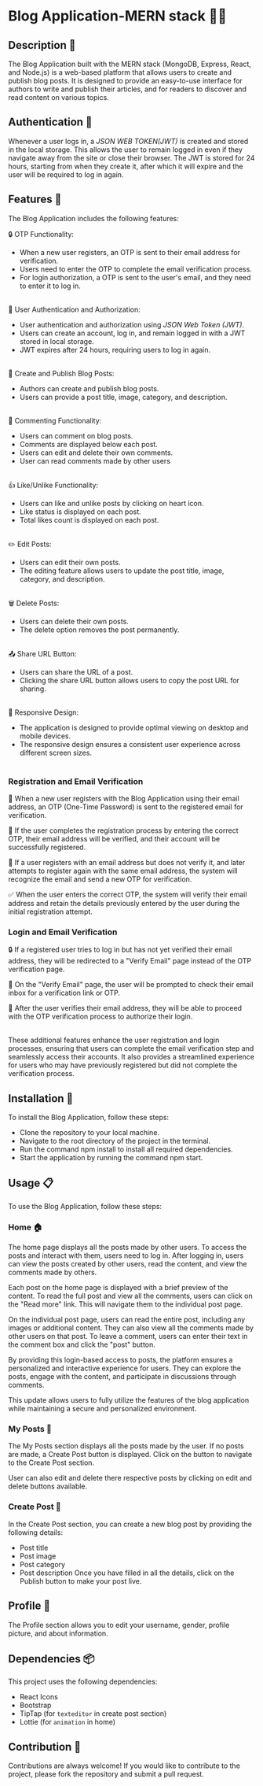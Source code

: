 # Blog Application-MERN stack 📝🌐

## Description 📝

The Blog Application built with the MERN stack (MongoDB, Express, React, and Node.js) is a web-based platform that allows users to create and publish blog posts. It is designed to provide an easy-to-use interface for authors to write and publish their articles, and for readers to discover and read content on various topics.

## Authentication 🔐

Whenever a user logs in, a _JSON WEB TOKEN(JWT)_ is created and stored in the local storage. This allows the user to remain logged in even if they navigate away from the site or close their browser. The JWT is stored for 24 hours, starting from when they create it, after which it will expire and the user will be required to log in again.

## Features 🚀

The Blog Application includes the following features:

🔒 OTP Functionality:</br>

- When a new user registers, an OTP is sent to their email address for verification.</br>
- Users need to enter the OTP to complete the email verification process.</br>
- For login authorization, a OTP is sent to the user's email, and they need to enter it to log in.</br>
  </br>

🔐 User Authentication and Authorization: </br>

- User authentication and authorization using _JSON Web Token (JWT)_.</br>
- Users can create an account, log in, and remain logged in with a JWT stored in local storage.</br>
- JWT expires after 24 hours, requiring users to log in again.</br>
  </br>

📝 Create and Publish Blog Posts:</br>

- Authors can create and publish blog posts.</br>
- Users can provide a post title, image, category, and description.</br>
  </br>

💬 Commenting Functionality:</br>

- Users can comment on blog posts.</br>
- Comments are displayed below each post.</br>
- Users can edit and delete their own comments.</br>
- User can read comments made by other users</br>
  </br>

👍 Like/Unlike Functionality:</br>

- Users can like and unlike posts by clicking on heart icon.</br>
- Like status is displayed on each post.</br>
- Total likes count is displayed on each post.</br>
  </br>

✏️ Edit Posts:</br>

- Users can edit their own posts.</br>
- The editing feature allows users to update the post title, image, category, and description.</br>
  </br>

🗑️ Delete Posts:</br>

- Users can delete their own posts.</br>
- The delete option removes the post permanently.</br>
  </br>

📤 Share URL Button:</br>

- Users can share the URL of a post.</br>
- Clicking the share URL button allows users to copy the post URL for sharing.</br>
  </br>

📱 Responsive Design:</br>

- The application is designed to provide optimal viewing on desktop and mobile devices.</br>
- The responsive design ensures a consistent user experience across different screen sizes.</br>
  </br>

### Registration and Email Verification

🔐 When a new user registers with the Blog Application using their email address, an OTP (One-Time Password) is sent to the registered email for verification.</br>

📧 If the user completes the registration process by entering the correct OTP, their email address will be verified, and their account will be successfully registered.</br>

🔄 If a user registers with an email address but does not verify it, and later attempts to register again with the same email address, the system will recognize the email and send a new OTP for verification.</br>

✅ When the user enters the correct OTP, the system will verify their email address and retain the details previously entered by the user during the initial registration attempt.</br>

### Login and Email Verification

🔒 If a registered user tries to log in but has not yet verified their email address, they will be redirected to a "Verify Email" page instead of the OTP verification page.</br>

📧 On the "Verify Email" page, the user will be prompted to check their email inbox for a verification link or OTP.</br>

🔑 After the user verifies their email address, they will be able to proceed with the OTP verification process to authorize their login.</br>
</br>

These additional features enhance the user registration and login processes, ensuring that users can complete the email verification step and seamlessly access their accounts. It also provides a streamlined experience for users who may have previously registered but did not complete the verification process.

## Installation 🔧

To install the Blog Application, follow these steps:

- Clone the repository to your local machine.
- Navigate to the root directory of the project in the terminal.
- Run the command npm install to install all required dependencies.
- Start the application by running the command npm start.

## Usage 📋

To use the Blog Application, follow these steps:

### Home 🏠

The home page displays all the posts made by other users. To access the posts and interact with them, users need to log in. After logging in, users can view the posts created by other users, read the content, and view the comments made by others.

Each post on the home page is displayed with a brief preview of the content. To read the full post and view all the comments, users can click on the "Read more" link. This will navigate them to the individual post page.

On the individual post page, users can read the entire post, including any images or additional content. They can also view all the comments made by other users on that post. To leave a comment, users can enter their text in the comment box and click the "post" button.

By providing this login-based access to posts, the platform ensures a personalized and interactive experience for users. They can explore the posts, engage with the content, and participate in discussions through comments.

This update allows users to fully utilize the features of the blog application while maintaining a secure and personalized environment.

### My Posts 📝

The My Posts section displays all the posts made by the user. If no posts are made, a Create Post button is displayed. Click on the button to navigate to the Create Post section.

User can also edit and delete there respective posts by clicking on edit and delete buttons available.

### Create Post 📝

In the Create Post section, you can create a new blog post by providing the following details:

- Post title
- Post image
- Post category
- Post description
  Once you have filled in all the details, click on the Publish button to make your post live.

## Profile 👥

The Profile section allows you to edit your username, gender, profile picture, and about information.

## Dependencies 📦

This project uses the following dependencies:

- React Icons
- Bootstrap
- TipTap (for `texteditor` in create post section)
- Lottie (for `animation` in home)

## Contribution 🤝

Contributions are always welcome! If you would like to contribute to the project, please fork the repository and submit a pull request.
